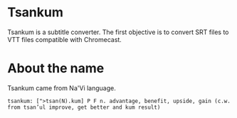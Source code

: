 # Tsankum
Tsankum is a subtitle converter.
The first objective is to convert SRT files to VTT files compatible with Chromecast.

# About the name
Tsankum came from Na'Vi language.

	tsankum: [">tsan(N).kum] P F n. advantage, benefit, upside, gain (c.w. from tsan’ul improve, get better and kum result)

